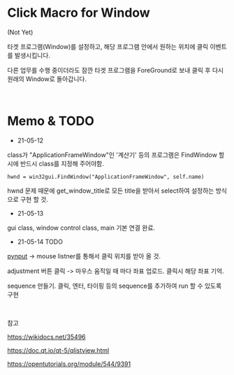 # Click Macro for Window

(Not Yet)

타겟 프로그램(Window)를 설정하고, 해당 프로그램 안에서 원하는 위치에 클릭 이벤트를 발생시킵니다.

다른 업무를 수행 중이더라도 잠깐 타겟 프로그램을 ForeGround로 보내 클릭 후 다시 원래의 Window로 돌아갑니다.

<br>



# Memo & TODO

- 21-05-12

class가 "ApplicationFrameWindow"인 '계산기' 등의 프로그램은 FindWindow 할 시에 반드시 class를 지정해 주어야함.

`hwnd = win32gui.FindWindow("ApplicationFrameWindow", self.name)`

hwnd 문제 때문에 get_window_title로 모든 title을 받아서 select하여 설정하는 방식으로 구현 할 것.


- 21-05-13
 
gui class, window control class, main 기본 연결 완료.


- 21-05-14 TODO

[pynput](https://github.com/moses-palmer/pynput) -> mouse listner를 통해서 클릭 위치를 받아 올 것.

adjustment 버튼 클릭 -> 마우스 움직일 때 마다 좌표 업로드. 클릭시 해당 좌표 기억.

sequence 만들기. 클릭, 엔터, 타이핑 등의 sequence를 추가하여 run 할 수 있도록 구현

<br>

참고

https://wikidocs.net/35496

https://doc.qt.io/qt-5/qlistview.html

https://opentutorials.org/module/544/9391

